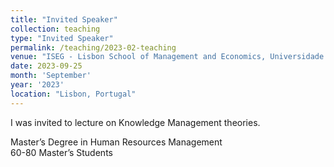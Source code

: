 ```yaml
---
title: "Invited Speaker"
collection: teaching
type: "Invited Speaker"
permalink: /teaching/2023-02-teaching
venue: "ISEG - Lisbon School of Management and Economics, Universidade de Lisboa"
date: 2023-09-25
month: 'September'
year: '2023' 
location: "Lisbon, Portugal"
---
```

I was invited to lecture on Knowledge Management theories.

Master’s Degree in Human Resources Management<br>
60-80 Master’s Students